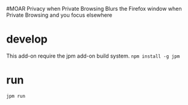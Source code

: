 #MOAR Privacy when Private Browsing
Blurs the Firefox window when Private Browsing and you focus elsewhere

# develop

This add-on require the jpm add-on build system. `npm install -g jpm`

# run

`jpm run`
